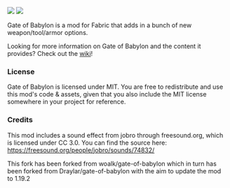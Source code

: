 ![](https://img.shields.io/github/v/release/Draylar/gate-of-babylon) 
![](https://img.shields.io/github/workflow/status/Draylar/gate-of-babylon/Fabric%20Build)


Gate of Babylon is a mod for Fabric that adds in a bunch of new weapon/tool/armor options.

Looking for more information on Gate of Babylon and the content it provides? Check out the [wiki](https://github.com/Draylar/gate-of-babylon/wiki)!

### License

Gate of Babylon is licensed under MIT. You are free to redistribute and use this mod's code & assets, given that you also include the MIT license somewhere in your project for reference. 

### Credits

This mod includes a sound effect from jobro through freesound.org, which is licensed under CC 3.0. You can find the source here: https://freesound.org/people/jobro/sounds/74832/

This fork has been forked from woalk/gate-of-babylon which in turn has been forked from Draylar/gate-of-babylon with the aim to update the mod to 1.19.2
